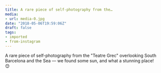 ```yaml
---
title: A rare piece of self-photography from the…
media:
- url: media-0.jpg
date: "2018-05-06T19:59:06Z"
draft: false
tags:
- imported
- from-instagram
---
```

A rare piece of self-photography from the "Teatre Grec" overlooking South Barcelona and the Sea — we found some sun, and what a stunning place\! 😊
